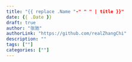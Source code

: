```yaml
---
title: "{{ replace .Name "-" " " | title }}"
date: {{ .Date }}
draft: true
author: "张驰"
authorLink: "https://github.com/realZhangChi"
description: ""
tags: [""]
categories: [""]
---
```


